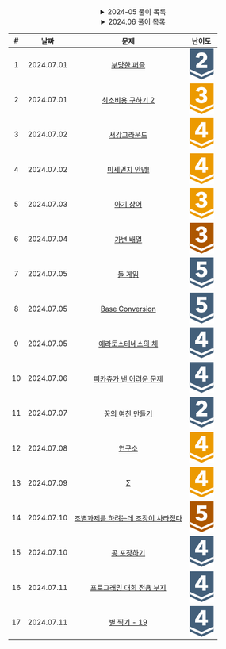 <div align="center">

<details>
<summary>2024-05 풀이 목록</summary>
  
| #  | 날짜 | 문제 | 난이도 |
|:---:|:---:|:---:|:---:|
| 1 | 2024.05.21 | [스도쿠](https://www.acmicpc.net/problem/2580) | <div align="center" ><img src="https://github.com/mag123c/Codingtest/blob/main/icon/12.svg" /></div> |
| 2 | 2024.05.21 | [N-Queen](https://www.acmicpc.net/problem/9663) | <div align="center"><img src="https://github.com/mag123c/Codingtest/blob/main/icon/12.svg" /></div> |
| 3 | 2024.05.22 | [01타일](https://www.acmicpc.net/problem/1904) | <div align="center"><img src="https://github.com/mag123c/Codingtest/blob/main/icon/8.svg" /></div> |
| 4 | 2024.05.22 | [신나는 함수 실행](https://www.acmicpc.net/problem/9184) | <div align="center"><img src="https://github.com/mag123c/Codingtest/blob/main/icon/9.svg" /></div> |
| 5 | 2024.05.22 | [알고리즘 수업 - 피보나치 수 1](https://www.acmicpc.net/problem/24416) | <div align="center"><img src="https://github.com/mag123c/Codingtest/blob/main/icon/5.svg" /></div> |
| 6 | 2024-05-23 | [연속합](https://www.acmicpc.net/problem/1912) | <div align="center"><img src="https://github.com/mag123c/Codingtest/blob/main/icon/9.svg" /></div> |
| 7 | 2024-05-23 | [포도주 시식](https://www.acmicpc.net/problem/2156) | <div align="center"><img src="https://github.com/mag123c/Codingtest/blob/main/icon/10.svg" /></div> |
| 8 | 2024-05-24 | [쉬운 계단 수](https://www.acmicpc.net/problem/10844) | <div align="center"><img src="https://github.com/mag123c/Codingtest/blob/main/icon/10.svg" /></div> |
| 9 | 2024-05-24 | [가장 긴 증가하는 부분 수열](https://www.acmicpc.net/problem/11053) | <div align="center"><img src="https://github.com/mag123c/Codingtest/blob/main/icon/9.svg" /></div> |
| 10 | 2024-05-24 | [가장 긴 바이토닉 부분 수열](https://www.acmicpc.net/problem/11054) | <div align="center"><img src="https://github.com/mag123c/Codingtest/blob/main/icon/12.svg" /></div> |
| 11 | 2024-05-25 | [평범한 배낭](https://www.acmicpc.net/problem/12865) | <div align="center"><img src="https://github.com/mag123c/Codingtest/blob/main/icon/11.svg" /></div> |
| 12 | 2024-05-26 | [LCS](https://www.acmicpc.net/problem/1958) | <div align="center"><img src="https://github.com/mag123c/Codingtest/blob/main/icon/11.svg" /></div> |
| 13 | 2024-05-27 | [전깃줄](https://www.acmicpc.net/problem/1365) | <div align="center"><img src="https://github.com/mag123c/Codingtest/blob/main/icon/11.svg" /></div> |
| 14 | 2024-05-27 | [수열](https://www.acmicpc.net/problem/1015) | <div align="center"><img src="https://github.com/mag123c/Codingtest/blob/main/icon/8.svg" /></div> |
| 15 | 2024-05-28 | [인간-컴퓨터 상호작용](https://www.acmicpc.net/problem/16139) | <div align="center"><img src="https://github.com/mag123c/Codingtest/blob/main/icon/10.svg" /></div> |
| 16 | 2024-05-28 | [체스판 다시 칠하기 2](https://www.acmicpc.net/problem/25682) | <div align="center"><img src="https://github.com/mag123c/Codingtest/blob/main/icon/11.svg" /></div> |
| 17 | 2024-05-28 | [평균](https://www.acmicpc.net/problem/1546) | <div align="center"><img src="https://github.com/mag123c/Codingtest/blob/main/icon/5.svg" /></div> |
| 18 | 2024-05-28 | [최대공약수와 최소공배수](https://www.acmicpc.net/problem/2609) | <div align="center"><img src="https://github.com/mag123c/Codingtest/blob/main/icon/5.svg" /></div> |
| 19 | 2024-05-28 | [직각삼각형](https://www.acmicpc.net/problem/1711) | <div align="center"><img src="https://github.com/mag123c/Codingtest/blob/main/icon/3.svg" /></div> |
| 20 | 2024-05-28 | [이항 계수 1](https://www.acmicpc.net/problem/11050) | <div align="center"><img src="https://github.com/mag123c/Codingtest/blob/main/icon/5.svg" /></div> |
| 21 | 2024-05-28 | [부녀회장이 될테야](https://www.acmicpc.net/problem/2775) | <div align="center"><img src="https://github.com/mag123c/Codingtest/blob/main/icon/5.svg" /></div> |
| 22 | 2024-05-29 | [Hashing](https://www.acmicpc.net/problem/5053) | <div align="center"><img src="https://github.com/mag123c/Codingtest/blob/main/icon/4.svg" /></div> |
| 23 | 2024-05-29 | [덩치](https://www.acmicpc.net/problem/7568) | <div align="center"><img src="https://github.com/mag123c/Codingtest/blob/main/icon/6.svg" /></div> |
| 24 | 2024-05-29 | [팩토리얼 0의 개수](https://www.acmicpc.net/problem/1676) | <div align="center"><img src="https://github.com/mag123c/Codingtest/blob/main/icon/6.svg" /></div> |
| 25 | 2024-05-29 | [용액](https://www.acmicpc.net/problem/2467) | <div align="center"><img src="https://github.com/mag123c/Codingtest/blob/main/icon/11.svg" /></div> |
| 26 | 2024-05-29 | [주유소](https://www.acmicpc.net/problem/13305) | <div align="center"><img src="https://github.com/mag123c/Codingtest/blob/main/icon/8.svg" /></div> |
| 27 | 2024-05-30 | [색종이 만들기](https://www.acmicpc.net/problem/2630) | <div align="center"><img src="https://github.com/mag123c/Codingtest/blob/main/icon/9.svg" /></div> |
| 28 | 2024-05-30 | [쿼드트리](https://www.acmicpc.net/problem/1992) | <div align="center"><img src="https://github.com/mag123c/Codingtest/blob/main/icon/10.svg" /></div> |
| 29 | 2024-05-30 | [종이의 개수](https://www.acmicpc.net/problem/1780) | <div align="center"><img src="https://github.com/mag123c/Codingtest/blob/main/icon/9.svg" /></div> |
| 30 | 2024-05-30 | [행렬 곱셈](https://www.acmicpc.net/problem/2740) | <div align="center"><img src="https://github.com/mag123c/Codingtest/blob/main/icon/6.svg" /></div> |
| 31 | 2024-05-30 | [행렬 제곱](https://www.acmicpc.net/problem/10830) | <div align="center"><img src="https://github.com/mag123c/Codingtest/blob/main/icon/12.svg" /></div> |
| 32 | 2024-05-31 | [피보나치 수 6](https://www.acmicpc.net/problem/11444) | <div align="center"><img src="https://github.com/mag123c/Codingtest/blob/main/icon/14.svg" /></div> |
| 33 | 2024-05-31 | [공유기 설치](https://www.acmicpc.net/problem/2110) | <div align="center"><img src="https://github.com/mag123c/Codingtest/blob/main/icon/12.svg" /></div> |
| 34 | 2024-05-31 | [2×n 타일링 2](https://www.acmicpc.net/problem/11726) | <div align="center"><img src="https://github.com/mag123c/Codingtest/blob/main/icon/8.svg" /></div> |
| 35 | 2024-05-31 | [헌내기는 친구가 필요해](https://www.acmicpc.net/problem/21736) | <div align="center"><img src="https://github.com/mag123c/Codingtest/blob/main/icon/9.svg" /></div> |
</details>

<details>
<summary>2024.06 풀이 목록</summary>
| #  | 날짜 | 문제 | 난이도 |
|:---:|:---:|:---:|:---:|
| 1 | 2024-06-01 | [단지번호붙이기](https://www.acmicpc.net/problem/2667) | <div align="center"><img src="https://github.com/mag123c/Codingtest/blob/main/icon/10.svg" /></div> |
| 2 | 2024-06-02 | [두 수의 합](https://www.acmicpc.net/problem/3273) | <div align="center"><img src="https://github.com/mag123c/Codingtest/blob/main/icon/8.svg" /></div> |
| 3 | 2024-06-02 | [두 용액](https://www.acmicpc.net/problem/2470) | <div align="center"><img src="https://github.com/mag123c/Codingtest/blob/main/icon/11.svg" /></div> |
| 4 | 2024-06-02 | [부분합](https://www.acmicpc.net/problem/1806) | <div align="center"><img src="https://github.com/mag123c/Codingtest/blob/main/icon/12.svg" /></div> |
| 5 | 2024-06-03 | [iCow](https://www.acmicpc.net/problem/6161) | <div align="center"><img src="https://github.com/mag123c/Codingtest/blob/main/icon/6.svg" /></div> |
| 6 | 2024-06-03 | [카잉 달력](https://www.acmicpc.net/problem/6064) | <div align="center"><img src="https://github.com/mag123c/Codingtest/blob/main/icon/10.svg" /></div> |
| 7 | 2024-06-03 | [토마토](https://www.acmicpc.net/problem/7569) | <div align="center"><img src="https://github.com/mag123c/Codingtest/blob/main/icon/11.svg" /></div> |
| 8 | 2024-06-04 | [이중 우선순위 큐](https://www.acmicpc.net/problem/7662) | <div align="center"><img src="https://github.com/mag123c/Codingtest/blob/main/icon/12.svg" /></div> |
| 9 | 2024-06-05 | [과일 탕후루](https://www.acmicpc.net/problem/30804) | <div align="center"><img src="https://github.com/mag123c/Codingtest/blob/main/icon/9.svg" /></div> |
| 10 | 2024-06-06 | [트리 순회](https://www.acmicpc.net/problem/1991) | <div align="center"><img src="https://github.com/mag123c/Codingtest/blob/main/icon/10.svg" /></div> |
| 11 | 2024-06-07 | [팩토리얼](https://www.acmicpc.net/problem/10872) | <div align="center"><img src="https://github.com/mag123c/Codingtest/blob/main/icon/3.svg" /></div> |
| 12 | 2024.06.08 | [숨바꼭질 3](https://www.acmicpc.net/problem/13549) | <div align="center"><img src="https://github.com/mag123c/Codingtest/blob/main/icon/11.svg" /></div> |
| 13 | 2024.06.08 | [알고스팟](https://www.acmicpc.net/problem/1261) | <div align="center"><img src="https://github.com/mag123c/Codingtest/blob/main/icon/12.svg" /></div> |
| 14 | 2024.06.09 | [미로만들기](https://www.acmicpc.net/problem/2665) | <div align="center"><img src="https://github.com/mag123c/Codingtest/blob/main/icon/12.svg" /></div> |
| 15 | 2024.06.09 | [파티](https://www.acmicpc.net/problem/1238) | <div align="center"><img src="https://github.com/mag123c/Codingtest/blob/main/icon/13.svg" /></div> |
| 16 | 2024.06.09 | [파티](https://www.acmicpc.net/problem/1238) | <div align="center"><img src="https://github.com/mag123c/Codingtest/blob/main/icon/13.svg" /></div> |
| 17 | 2024.06.10 | [트리의 지름](https://www.acmicpc.net/problem/1167) | <div align="center"><img src="https://github.com/mag123c/Codingtest/blob/main/icon/14.svg" /></div> |
| 18 | 2024.06.11 | [최단경로](https://www.acmicpc.net/problem/1753) | <div align="center"><img src="https://github.com/mag123c/Codingtest/blob/main/icon/12.svg" /></div> |
| 19 | 2024.06.12 | [가장 긴 증가하는 부분 수열 2](https://www.acmicpc.net/problem/12015) | <div align="center"><img src="https://github.com/mag123c/Codingtest/blob/main/icon/14.svg" /></div> |
| 20 | 2024.06.12 | [가장 긴 증가하는 부분 수열 3](https://www.acmicpc.net/problem/12738) | <div align="center"><img src="https://github.com/mag123c/Codingtest/blob/main/icon/14.svg" /></div> |
| 21 | 2024.06.12 | [가장 긴 증가하는 부분 수열 4](https://www.acmicpc.net/problem/14002) | <div align="center"><img src="https://github.com/mag123c/Codingtest/blob/main/icon/12.svg" /></div> |
| 22 | 2024.06.13 | [트리의 지름](https://www.acmicpc.net/problem/1167) | <div align="center"><img src="https://github.com/mag123c/Codingtest/blob/main/icon/12.svg" /></div> |
| 23 | 2024.06.14 | [타임머신](https://www.acmicpc.net/problem/1440) | <div align="center"><img src="https://github.com/mag123c/Codingtest/blob/main/icon/12.svg" /></div> |
| 24 | 2024.06.14 | [웜홀](https://www.acmicpc.net/problem/1865) | <div align="center"><img src="https://github.com/mag123c/Codingtest/blob/main/icon/13.svg" /></div> |
| 25 | 2024.06.15 | [벽 부수고 이동하기](https://www.acmicpc.net/problem/2206) | <div align="center"><img src="https://github.com/mag123c/Codingtest/blob/main/icon/13.svg" /></div> |
| 26 | 2024.06.16 | [플로이드](https://www.acmicpc.net/problem/6091) | <div align="center"><img src="https://github.com/mag123c/Codingtest/blob/main/icon/12.svg" /></div> |
| 27 | 2024.06.16 | [TV 크기](https://www.acmicpc.net/problem/1297) | <div align="center"><img src="https://github.com/mag123c/Codingtest/blob/main/icon/4.svg" /></div> |
| 28 | 2024.06.16 | [오각형, 오각형, 오각형…](https://www.acmicpc.net/problem/1964) | <div align="center"><img src="https://github.com/mag123c/Codingtest/blob/main/icon/4.svg" /></div> |
| 29 | 2024.06.16 | [평점 변환](https://www.acmicpc.net/problem/31799) | <div align="center"><img src="https://github.com/mag123c/Codingtest/blob/main/icon/6.svg" /></div> |
| 30 | 2024.06.16 | [Trip Odometer](https://www.acmicpc.net/problem/2765) | <div align="center"><img src="https://github.com/mag123c/Codingtest/blob/main/icon/6.svg" /></div> |
| 31 | 2024.06.16 | [차집합](https://www.acmicpc.net/problem/1269) | <div align="center"><img src="https://github.com/mag123c/Codingtest/blob/main/icon/7.svg" /></div> |
| 32 | 2024.06.16 | [회전하는 큐](https://www.acmicpc.net/problem/1021) | <div align="center"><img src="https://github.com/mag123c/Codingtest/blob/main/icon/8.svg" /></div> |
| 33 | 2024.06.17 | [tomo](https://www.acmicpc.net/problem/1172) | <div align="center"><img src="https://github.com/mag123c/Codingtest/blob/main/icon/8.svg" /></div> |
| 34 | 2024.06.17 | [생태학](https://www.acmicpc.net/problem/4358) | <div align="center"><img src="https://github.com/mag123c/Codingtest/blob/main/icon/9.svg" /></div> |
| 35 | 2024.06.17 | [웜홀](https://www.acmicpc.net/problem/1865) | <div align="center"><img src="https://github.com/mag123c/Codingtest/blob/main/icon/13.svg" /></div> |
| 36 | 2024.06.18 | [후위 표기식](https://www.acmicpc.net/problem/1918) | <div align="center"><img src="https://github.com/mag123c/Codingtest/blob/main/icon/14.svg" /></div> |
| 37 | 2024.06.19 | [내려가기](https://www.acmicpc.net/problem/2096) | <div align="center"><img src="https://github.com/mag123c/Codingtest/blob/main/icon/11.svg" /></div> |
| 38 | 2024.06.20 | [치킨 배달](https://www.acmicpc.net/problem/15686) | <div align="center"><img src="https://github.com/mag123c/Codingtest/blob/main/icon/11.svg" /></div> |
| 39 | 2024.06.20 | [파이프 옮기기 1](https://www.acmicpc.net/problem/17070) | <div align="center"><img src="https://github.com/mag123c/Codingtest/blob/main/icon/11.svg" /></div> |
| 40 | 2024.06.21 | [전깃줄 - 2](https://www.acmicpc.net/problem/1365) | <div align="center"><img src="https://github.com/mag123c/Codingtest/blob/main/icon/16.svg" /></div> |
| 41 | 2024.06.22 | [알파벳](https://www.acmicpc.net/problem/1262) | <div align="center"><img src="https://github.com/mag123c/Codingtest/blob/main/icon/12.svg" /></div> |
| 42 | 2024.06.23 | [별 찍기 - 11](https://www.acmicpc.net/problem/2438) | <div align="center"><img src="https://github.com/mag123c/Codingtest/blob/main/icon/12.svg" /></div> |
| 43 | 2024.06.23 | [문자열 폭발](https://www.acmicpc.net/problem/9935) | <div align="center"><img src="https://github.com/mag123c/Codingtest/blob/main/icon/12.svg" /></div> |
| 44 | 2024.06.24 | [이진 검색 트리](https://www.acmicpc.net/problem/1539) | <div align="center"><img src="https://github.com/mag123c/Codingtest/blob/main/icon/12.svg" /></div> |
| 45 | 2024.06.24 | [치즈](https://www.acmicpc.net/problem/2636) | <div align="center"><img src="https://github.com/mag123c/Codingtest/blob/main/icon/13.svg" /></div> |
| 46 | 2024.06.25 | [숨바꼭질 2](https://www.acmicpc.net/problem/12851) | <div align="center"><img src="https://github.com/mag123c/Codingtest/blob/main/icon/12.svg" /></div> |
| 47 | 2024.06.26 | [제리와 톰](https://www.acmicpc.net/problem/16430) | <div align="center"><img src="https://github.com/mag123c/Codingtest/blob/main/icon/1.svg" /></div> |
| 48 | 2024.06.26 | [조교는 새디스트야!!](https://www.acmicpc.net/problem/14656) | <div align="center"><img src="https://github.com/mag123c/Codingtest/blob/main/icon/3.svg" /></div> |
| 49 | 2024.06.26 | [미아 노트](https://www.acmicpc.net/problem/20114) | <div align="center"><img src="https://github.com/mag123c/Codingtest/blob/main/icon/6.svg" /></div> |
| 50 | 2024.06.28 | [멘토와 멘티](https://www.acmicpc.net/problem/26265) | <div align="center"><img src="https://github.com/mag123c/Codingtest/blob/main/icon/6.svg" /></div> |
| 51 | 2024.06.29 | [단어 개수 세기](https://www.acmicpc.net/problem/19844) | <div align="center"><img src="https://github.com/mag123c/Codingtest/blob/main/icon/7.svg" /></div> |
| 52 | 2024.06.29 | [재귀함수가 뭔가요?](https://www.acmicpc.net/problem/17478) | <div align="center"><img src="https://github.com/mag123c/Codingtest/blob/main/icon/6.svg" /></div> |
| 53 | 2024.06.29 | [뒤집어진 소수](https://www.acmicpc.net/problem/10859) | <div align="center"><img src="https://github.com/mag123c/Codingtest/blob/main/icon/9.svg" /></div> |
| 54 | 2024.06.30 | [스케이트 연습](https://www.acmicpc.net/problem/28324) | <div align="center"><img src="https://github.com/mag123c/Codingtest/blob/main/icon/7.svg" /></div> |
| 55 | 2024.06.30 | [스케이트 연습](https://www.acmicpc.net/problem/28324) | <div align="center"><img src="https://github.com/mag123c/Codingtest/blob/main/icon/7.svg" /></div> |

</details>

| #  | 날짜 | 문제 | 난이도 |
|:---:|:---:|:---:|:---:|
| 1 | 2024.07.01 | [부당한 퍼즐](https://www.acmicpc.net/problem/15501) | <div align="center"><img src="https://github.com/mag123c/Codingtest/blob/main/icon/9.svg" /></div> |
| 2 | 2024.07.01 | [최소비용 구하기 2](https://www.acmicpc.net/problem/11779) | <div align="center"><img src="https://github.com/mag123c/Codingtest/blob/main/icon/13.svg" /></div> |
| 3 | 2024.07.02 | [서강그라운드](https://www.acmicpc.net/problem/14938) | <div align="center"><img src="https://github.com/mag123c/Codingtest/blob/main/icon/12.svg" /></div> |
| 4 | 2024.07.02 | [미세먼지 안녕!](https://www.acmicpc.net/problem/17144) | <div align="center"><img src="https://github.com/mag123c/Codingtest/blob/main/icon/12.svg" /></div> |
| 5 | 2024.07.03 | [아기 상어](https://www.acmicpc.net/problem/16236) | <div align="center"><img src="https://github.com/mag123c/Codingtest/blob/main/icon/13.svg" /></div> |
| 6 | 2024.07.04 | [가변 배열](https://www.acmicpc.net/problem/29729) | <div align="center"><img src="https://github.com/mag123c/Codingtest/blob/main/icon/3.svg" /></div> |
| 7 | 2024.07.05 | [돌 게임](https://www.acmicpc.net/problem/9655) | <div align="center"><img src="https://github.com/mag123c/Codingtest/blob/main/icon/6.svg" /></div> |
| 8 | 2024.07.05 | [Base Conversion](https://www.acmicpc.net/problem/6361) | <div align="center"><img src="https://github.com/mag123c/Codingtest/blob/main/icon/6.svg" /></div> |
| 9 | 2024.07.05 | [에라토스테네스의 체](https://www.acmicpc.net/problem/2960) | <div align="center"><img src="https://github.com/mag123c/Codingtest/blob/main/icon/7.svg" /></div> |
| 10 | 2024.07.06 | [피카츄가 낸 어려운 문제](https://www.acmicpc.net/problem/16488) | <div align="center"><img src="https://github.com/mag123c/Codingtest/blob/main/icon/7.svg" /></div> |
| 11 | 2024.07.07 | [꿍의 여친 만들기](https://www.acmicpc.net/problem/11101) | <div align="center"><img src="https://github.com/mag123c/Codingtest/blob/main/icon/9.svg" /></div> |
| 12 | 2024.07.08 | [연구소](https://www.acmicpc.net/problem/14502) | <div align="center"><img src="https://github.com/mag123c/Codingtest/blob/main/icon/12.svg" /></div> |
| 13 | 2024.07.09 | [Σ](https://www.acmicpc.net/problem/13172) | <div align="center"><img src="https://github.com/mag123c/Codingtest/blob/main/icon/12.svg" /></div> |
| 14 | 2024.07.10 | [조별과제를 하려는데 조장이 사라졌다](https://www.acmicpc.net/problem/15727) | <div align="center"><img src="https://github.com/mag123c/Codingtest/blob/main/icon/1.svg" /></div> |
| 15 | 2024.07.10 | [공 포장하기](https://www.acmicpc.net/problem/12981) | <div align="center"><img src="https://github.com/mag123c/Codingtest/blob/main/icon/7.svg" /></div> |
| 16 | 2024.07.11 | [프로그래밍 대회 전용 부지](https://www.acmicpc.net/problem/9414) | <div align="center"><img src="https://github.com/mag123c/Codingtest/blob/main/icon/7.svg" /></div> |
| 17 | 2024.07.11 | [별 찍기 - 19](https://www.acmicpc.net/problem/2438) | <div align="center"><img src="https://github.com/mag123c/Codingtest/blob/main/icon/7.svg" /></div> |
